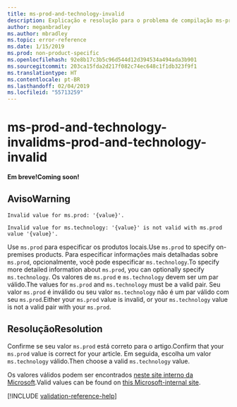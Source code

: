 ```yaml
---
title: ms-prod-and-technology-invalid
description: Explicação e resolução para o problema de compilação ms-prod-and-technology-invalid de Docs
author: meganbradley
ms.author: mbradley
ms.topic: error-reference
ms.date: 1/15/2019
ms.prod: non-product-specific
ms.openlocfilehash: 92e8b17c3b5c96d544d12d394534a494ada3b901
ms.sourcegitcommit: 203ca15fda2d217f082c74ec648c1f1db323f9f1
ms.translationtype: HT
ms.contentlocale: pt-BR
ms.lasthandoff: 02/04/2019
ms.locfileid: "55713259"
---
```

# <a name="ms-prod-and-technology-invalid"></a><span data-ttu-id="28827-103">ms-prod-and-technology-invalid</span><span class="sxs-lookup"><span data-stu-id="28827-103">ms-prod-and-technology-invalid</span></span>

<span data-ttu-id="28827-104">**Em breve!**</span><span class="sxs-lookup"><span data-stu-id="28827-104">**Coming soon!**</span></span>

## <a name="warning"></a><span data-ttu-id="28827-105">Aviso</span><span class="sxs-lookup"><span data-stu-id="28827-105">Warning</span></span>

`Invalid value for ms.prod: '{value}'.`

`Invalid value for ms.technology: '{value}' is not valid with ms.prod value '{value}'.`

<span data-ttu-id="28827-106">Use `ms.prod` para especificar os produtos locais.</span><span class="sxs-lookup"><span data-stu-id="28827-106">Use `ms.prod` to specify on-premises products.</span></span> <span data-ttu-id="28827-107">Para especificar informações mais detalhadas sobre `ms.prod`, opcionalmente, você pode especificar `ms.technology`.</span><span class="sxs-lookup"><span data-stu-id="28827-107">To specify more detailed information about `ms.prod`, you can optionally specify `ms.technology`.</span></span> <span data-ttu-id="28827-108">Os valores de `ms.prod` e `ms.technology` devem ser um par válido.</span><span class="sxs-lookup"><span data-stu-id="28827-108">The values for `ms.prod` and `ms.technology` must be a valid pair.</span></span> <span data-ttu-id="28827-109">Seu valor `ms.prod` é inválido ou seu valor `ms.technology` não é um par válido com seu `ms.prod`.</span><span class="sxs-lookup"><span data-stu-id="28827-109">Either your `ms.prod` value is invalid, or your `ms.technology` value is not a valid pair with your `ms.prod`.</span></span>

## <a name="resolution"></a><span data-ttu-id="28827-110">Resolução</span><span class="sxs-lookup"><span data-stu-id="28827-110">Resolution</span></span>

<span data-ttu-id="28827-111">Confirme se seu valor `ms.prod` está correto para o artigo.</span><span class="sxs-lookup"><span data-stu-id="28827-111">Confirm that your `ms.prod` value is correct for your article.</span></span> <span data-ttu-id="28827-112">Em seguida, escolha um valor `ms.technology` válido.</span><span class="sxs-lookup"><span data-stu-id="28827-112">Then choose a valid `ms.technology` value.</span></span>

<span data-ttu-id="28827-113">Os valores válidos podem ser encontrados [neste site interno da Microsoft](https://docsmetadatatool.azurewebsites.net/whitelists).</span><span class="sxs-lookup"><span data-stu-id="28827-113">Valid values can be found on [this Microsoft-internal site](https://docsmetadatatool.azurewebsites.net/whitelists).</span></span>

<!-- Can we link to whitelist externally? -->

<!--make sure to add this file to your includes folder and verify the path-->
[!INCLUDE [validation-reference-help](includes/validation-reference-help.md)]
